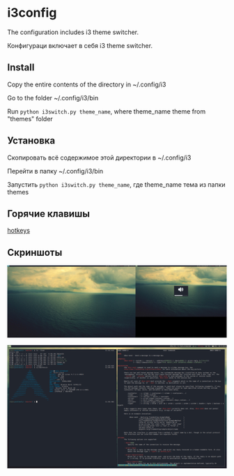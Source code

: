 # i3config
The configuration includes i3 theme switcher.

Конфигураци включает в себя i3 theme switcher.

## Install
Copy the entire contents of the directory in ~/.config/i3

Go to the folder ~/.config/i3/bin

Run ```python i3switch.py theme_name```, where theme_name theme from "themes" folder

## Установка
Скопировать всё содержимое этой директории в ~/.config/i3

Перейти в папку ~/.config/i3/bin

Запустить ```python i3switch.py theme_name```, где theme_name тема из папки themes

## Горячие клавишы
[hotkeys](hotkeys.md)

## Скриншоты
![scrrenshot](https://raw.githubusercontent.com/LightAir/i3config/master/screenshots/main.png)

![scrrenshot](https://raw.githubusercontent.com/LightAir/i3config/master/screenshots/urxvt.png)
